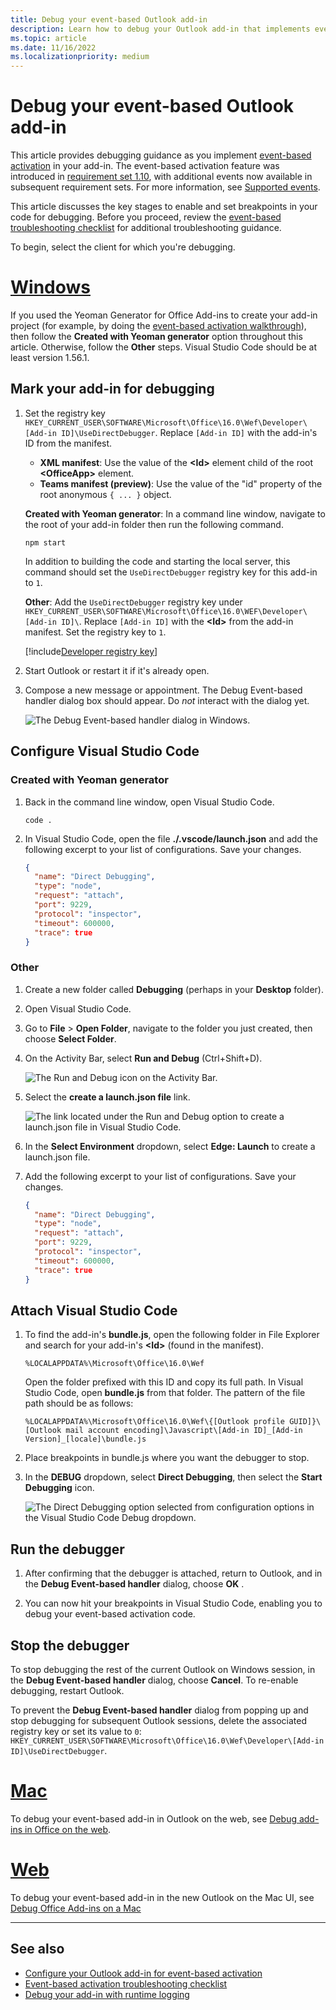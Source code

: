```yaml
---
title: Debug your event-based Outlook add-in
description: Learn how to debug your Outlook add-in that implements event-based activation.
ms.topic: article
ms.date: 11/16/2022
ms.localizationpriority: medium
---
```


# Debug your event-based Outlook add-in

This article provides debugging guidance as you implement [event-based activation](autolaunch.md) in your add-in. The event-based activation feature was introduced in [requirement set 1.10](/javascript/api/requirement-sets/outlook/requirement-set-1.10/outlook-requirement-set-1.10), with additional events now available in subsequent requirement sets. For more information, see [Supported events](autolaunch.md#supported-events).

This article discusses the key stages to enable and set breakpoints in your code for debugging. Before you proceed, review the [event-based troubleshooting checklist](autolaunch.md#troubleshooting-checklist) for additional troubleshooting guidance.

To begin, select the client for which you're debugging.

# [Windows](#tab/windows)

If you used the Yeoman Generator for Office Add-ins to create your add-in project (for example, by doing the [event-based activation walkthrough](autolaunch.md)), then follow the **Created with Yeoman generator** option throughout this article. Otherwise, follow the **Other** steps. Visual Studio Code should be at least version 1.56.1.

## Mark your add-in for debugging

1. Set the registry key `HKEY_CURRENT_USER\SOFTWARE\Microsoft\Office\16.0\Wef\Developer\[Add-in ID]\UseDirectDebugger`. Replace `[Add-in ID]` with the add-in's ID from the manifest.

    - **XML manifest**: Use the value of the **\<Id\>** element child of the root **\<OfficeApp\>** element.
    - **Teams manifest (preview)**: Use the value of the "id" property of the root anonymous `{ ... }` object.

    **Created with Yeoman generator**: In a command line window, navigate to the root of your add-in folder then run the following command.

    ```command&nbsp;line
    npm start
    ```

    In addition to building the code and starting the local server, this command should set the `UseDirectDebugger` registry key for this add-in to `1`.

    **Other**: Add the `UseDirectDebugger` registry key under `HKEY_CURRENT_USER\SOFTWARE\Microsoft\Office\16.0\WEF\Developer\[Add-in ID]\`. Replace `[Add-in ID]` with the **\<Id\>** from the add-in manifest. Set the registry key to `1`.

    [!include[Developer registry key](../includes/developer-registry-key.md)]

1. Start Outlook or restart it if it's already open.
1. Compose a new message or appointment. The Debug Event-based handler dialog box should appear. Do *not* interact with the dialog yet.

    ![The Debug Event-based handler dialog in Windows.](../images/outlook-win-autolaunch-debug-dialog.png)

## Configure Visual Studio Code

### Created with Yeoman generator

1. Back in the command line window, open Visual Studio Code.

    ```command&nbsp;line
    code .
    ```

1. In Visual Studio Code, open the file **./.vscode/launch.json** and add the following excerpt to your list of configurations. Save your changes.

    ```json
    {
      "name": "Direct Debugging",
      "type": "node",
      "request": "attach",
      "port": 9229,
      "protocol": "inspector",
      "timeout": 600000,
      "trace": true
    }
    ```

### Other

1. Create a new folder called **Debugging** (perhaps in your **Desktop** folder).
1. Open Visual Studio Code.
1. Go to **File** > **Open Folder**, navigate to the folder you just created, then choose **Select Folder**.
1. On the Activity Bar, select **Run and Debug** (Ctrl+Shift+D).

    ![The Run and Debug icon on the Activity Bar.](../images/vs-code-debug.png)

1. Select the **create a launch.json file** link.

    ![The link located under the Run and Debug option to create a launch.json file in Visual Studio Code.](../images/vs-code-create-launch.json.png)

1. In the **Select Environment** dropdown, select **Edge: Launch** to create a launch.json file.
1. Add the following excerpt to your list of configurations. Save your changes.

    ```json
    {
      "name": "Direct Debugging",
      "type": "node",
      "request": "attach",
      "port": 9229,
      "protocol": "inspector",
      "timeout": 600000,
      "trace": true
    }
    ```

## Attach Visual Studio Code

1. To find the add-in's **bundle.js**, open the following folder in File Explorer and search for your add-in's **\<Id\>** (found in the manifest).

    ```text
    %LOCALAPPDATA%\Microsoft\Office\16.0\Wef
    ```

    Open the folder prefixed with this ID and copy its full path. In Visual Studio Code, open **bundle.js** from that folder. The pattern of the file path should be as follows:

    `%LOCALAPPDATA%\Microsoft\Office\16.0\Wef\{[Outlook profile GUID]}\[Outlook mail account encoding]\Javascript\[Add-in ID]_[Add-in Version]_[locale]\bundle.js`

1. Place breakpoints in bundle.js where you want the debugger to stop.
1. In the **DEBUG** dropdown, select **Direct Debugging**, then select the **Start Debugging** icon.

    ![The Direct Debugging option selected from configuration options in the Visual Studio Code Debug dropdown.](../images/outlook-win-autolaunch-debug-vsc.png)

## Run the debugger

1. After confirming that the debugger is attached, return to Outlook, and in the **Debug Event-based handler** dialog, choose **OK** .

1. You can now hit your breakpoints in Visual Studio Code, enabling you to debug your event-based activation code.

## Stop the debugger

To stop debugging the rest of the current Outlook on Windows session, in the **Debug Event-based handler** dialog, choose **Cancel**. To re-enable debugging, restart Outlook.

To prevent the **Debug Event-based handler** dialog from popping up and stop debugging for subsequent Outlook sessions, delete the associated registry key or set its value to `0`: `HKEY_CURRENT_USER\SOFTWARE\Microsoft\Office\16.0\Wef\Developer\[Add-in ID]\UseDirectDebugger`.

# [Mac](#tab/mac)

To debug your event-based add-in in Outlook on the web, see [Debug add-ins in Office on the web](../testing/debug-add-ins-in-office-online.md).

# [Web](#tab/web)

To debug your event-based add-in in the new Outlook on the Mac UI, see [Debug Office Add-ins on a Mac](../testing/debug-office-add-ins-on-ipad-and-mac.md)

---

## See also

- [Configure your Outlook add-in for event-based activation](autolaunch.md)
- [Event-based activation troubleshooting checklist](autolaunch.md#troubleshooting-checklist)
- [Debug your add-in with runtime logging](../testing/runtime-logging.md#runtime-logging-on-windows)
